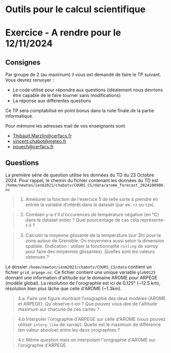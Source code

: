 
# Outils pour le calcul scientifique 
# Exercice - A rendre pour le 12/11/2024 

## Consignes 

Par groupe de 2 (au maximum) il vous est demandé de faire le TP suivant. 
Vous devrez renvoyer : 
- Le code utilisé pour répondre aux questions (idéalement nous devrions être capable de le faire tourner sans modifications)
- La réponse aux différentes questions

Ce TP sera comptabilisé en point bonus dans la note finale de la partie informatique. 

Pour mémoire les adresses mail de vos enseignants sont 
- Thibault.Marzlin@cerfacs.fr
- vincent.chabot@meteo.fr
- pouech@cerfacs.fr



## Questions 


La première série de question utilise les données du TD du 23 Octobre 2024. 
Pour rappel, le chemin du fichier contenant les données du TD est 
`/home/newton/ienm2021/chabotv/COURS_CS/data/arome_forecast_2024100900.nc`


> 1. Améliorer la fonction de l'exercice 5 de telle sorte à prendre en entrée la variable d'intérêt dans le dataset (par ex. `r2` ou `t2m`).

> 2. Combien y-a-t'il d'occurences de température négative (en °C) dans le dataset entier ? Quel pourcentage de cas cela représente-t-il ? 

>3. Calculer la moyenne glissante de la température (sur 3h) pour la zone autour de Grenoble. On moyennera aussi selon la dimension spatiale. (Indication : utiliser la fonctionnalité `rolling` de  *xarray* pour faire des moyennes glissantes).
Quelles sont les valeurs obtenues ? 
 

Le dossier `/home/newton/ienm2021/chabotv/COURS_CS/data` contient un fichier `grid_arpege.nc`. 
Ce fichier contient une unique variable `glob0125` donnant une information d'altitude sur le domaine AROME pour ARPEGE (modèle global). La résolution de l'orographie est ici de 0.125° (~12.5 km), résolution bien plus lâche que celle d'AROME (~1.3km). 

>4.a. Faire une figure montrant l'orographie des deux modèles (AROME et ARPEGE). Qu'observe-t-on ? Que pouvez vous dire de l'altitude maximum sur chacune de ces cartes ?   

>4.b Interpoler l'orographie d'ARPEGE sur celle d'AROME (vous pouvez utiliser `interp_like` de xarray). 
Quelle est le maximum de différence (en valeur absolue) entre les deux orographies ? 

>4.c Même question mais en interpolant l'orographie d'AROME sur l'orographie d'ARPEGE. 
